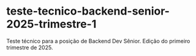 # teste-tecnico-backend-senior-2025-trimestre-1
Teste técnico para a posição de Backend Dev Sênior. Edição do primeiro trimestre de 2025.
